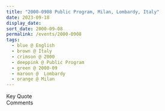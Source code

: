 ```yaml
---
title: "2000-0908 Public Program, Milan, Lombardy, Italy"
date: 2023-09-18
display_date: 
sort_date: 2000-09-08
permalink: /events/2000-0908
tags:
  - blue @ English
  - brown @ Italy
  - crimson @ 2000
  - deeppink @ Public Program
  - green @ 2000-09
  - maroon @  Lombardy
  - orange @ Milan
---
```


<wave-list>
  <list-title color="green" width="75">Key Quote</list-title>
  <list-item color="BlanchedAlmond"  width="200"></list-item>
  <list-item color="Lavender"></list-item>
  <list-item color="BlanchedAlmond"></list-item>
</wave-list>

<br>

<wave-list>
  <list-title color="green" width="75">Comments</list-title>
  <list-item color="BlanchedAlmond"  width="200"></list-item>
  <list-item color="Lavender"></list-item>
  <list-item color="BlanchedAlmond"></list-item>
</wave-list>